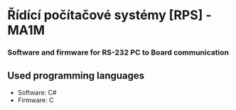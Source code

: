 # Řídící počítačové systémy [RPS] - MA1M
### Software and firmware for RS-232 PC to Board communication

## Used programming languages
* Software: C#
* Firmware: C